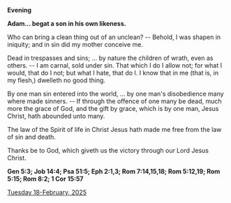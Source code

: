 **Evening**

**Adam... begat a son in his own likeness.**
 
Who can bring a clean thing out of an unclean? -- Behold, I was shapen in iniquity; and in sin did my mother conceive me.
 
Dead in trespasses and sins; ... by nature the children of wrath, even as others. -- I am carnal, sold under sin. That which I do I allow not; for what I would, that do I not; but what I hate, that do I. I know that in me (that is, in my flesh,) dwelleth no good thing.
 
By one man sin entered into the world, ... by one man's disobedience many where made sinners. -- If through the offence of one many be dead, much more the grace of God, and the gift by grace, which is by one man, Jesus Christ, hath abounded unto many.
 
The law of the Spirit of life in Christ Jesus hath made me free from the law of sin and death.
 
Thanks be to God, which giveth us the victory through our Lord Jesus Christ.  

**Gen 5:3; Job 14:4; Psa 51:5; Eph 2:1,3; Rom 7:14,15,18; Rom 5:12,19; Rom 5:15; Rom 8:2; 1 Cor 15:57**

[Tuesday 18-February, 2025](https://t.me/daily_light)
